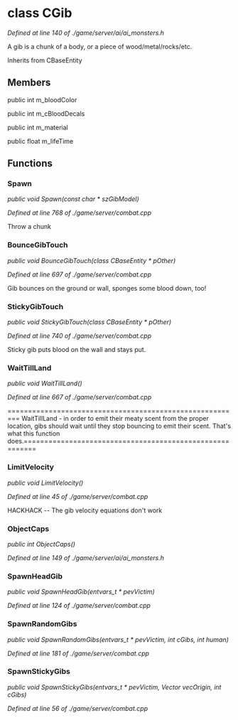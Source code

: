 # class CGib

*Defined at line 140 of ./game/server/ai/ai_monsters.h*

 A gib is a chunk of a body, or a piece of wood/metal/rocks/etc.



Inherits from CBaseEntity



## Members

public int m_bloodColor

public int m_cBloodDecals

public int m_material

public float m_lifeTime



## Functions

### Spawn

*public void Spawn(const char * szGibModel)*

*Defined at line 768 of ./game/server/combat.cpp*

 Throw a chunk

### BounceGibTouch

*public void BounceGibTouch(class CBaseEntity * pOther)*

*Defined at line 697 of ./game/server/combat.cpp*

 Gib bounces on the ground or wall, sponges some blood down, too!

### StickyGibTouch

*public void StickyGibTouch(class CBaseEntity * pOther)*

*Defined at line 740 of ./game/server/combat.cpp*

 Sticky gib puts blood on the wall and stays put. 

### WaitTillLand

*public void WaitTillLand()*

*Defined at line 667 of ./game/server/combat.cpp*

========================================================= WaitTillLand - in order to emit their meaty scent from the proper location, gibs should wait until they stop  bouncing to emit their scent. That's what this function does.=========================================================

### LimitVelocity

*public void LimitVelocity()*

*Defined at line 45 of ./game/server/combat.cpp*

 HACKHACK -- The gib velocity equations don't work

### ObjectCaps

*public int ObjectCaps()*

*Defined at line 149 of ./game/server/ai/ai_monsters.h*

### SpawnHeadGib

*public void SpawnHeadGib(entvars_t * pevVictim)*

*Defined at line 124 of ./game/server/combat.cpp*

### SpawnRandomGibs

*public void SpawnRandomGibs(entvars_t * pevVictim, int cGibs, int human)*

*Defined at line 181 of ./game/server/combat.cpp*

### SpawnStickyGibs

*public void SpawnStickyGibs(entvars_t * pevVictim, Vector vecOrigin, int cGibs)*

*Defined at line 56 of ./game/server/combat.cpp*



